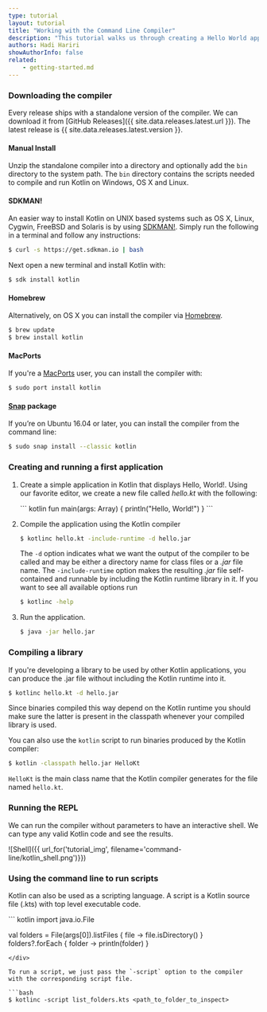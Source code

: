 ```yaml
---
type: tutorial
layout: tutorial
title: "Working with the Command Line Compiler"
description: "This tutorial walks us through creating a Hello World application using the command line compiler."
authors: Hadi Hariri
showAuthorInfo: false
related:
    - getting-started.md
---
```

### Downloading the compiler

Every release ships with a standalone version of the compiler. We can download it from [GitHub Releases]({{ site.data.releases.latest.url }}). The latest release is {{ site.data.releases.latest.version }}.

#### Manual Install
Unzip the standalone compiler into a directory and optionally add the `bin` directory to the system path. The `bin` directory contains the scripts needed to compile and run Kotlin on Windows, OS X and Linux.

#### SDKMAN!
An easier way to install Kotlin on UNIX based systems such as OS X, Linux, Cygwin, FreeBSD and Solaris is by using [SDKMAN!](http://sdkman.io).
Simply run the following in a terminal and follow any instructions:

```bash
$ curl -s https://get.sdkman.io | bash
```

Next open a new terminal and install Kotlin with:

```bash
$ sdk install kotlin
```

#### Homebrew
Alternatively, on OS X you can install the compiler via [Homebrew](http://brew.sh/).

```bash
$ brew update
$ brew install kotlin
```

#### MacPorts
If you're a [MacPorts](https://www.macports.org/) user, you can install the compiler with:

```bash
$ sudo port install kotlin
```

#### [Snap](https://snapcraft.io/) package
If you’re on Ubuntu 16.04 or later, you can install the compiler from the command line:

```bash
$ sudo snap install --classic kotlin
```

### Creating and running a first application

1. Create a simple application in Kotlin that displays Hello, World!. Using our favorite editor, we create a new file called *hello.kt* with the following:

   <div class="sample" markdown="1" theme="idea">
   ``` kotlin
   fun main(args: Array<String>) {
       println("Hello, World!")
   }
   ```
   </div>

2. Compile the application using the Kotlin compiler

   ```bash
   $ kotlinc hello.kt -include-runtime -d hello.jar
   ```

   The `-d` option indicates what we want the output of the compiler to be called and may be either a directory name for class files or a *.jar* file name. The `-include-runtime` option makes the resulting *.jar* file self-contained and runnable by including the Kotlin runtime library in it.
   If you want to see all available options run

   ```bash
   $ kotlinc -help
   ```

3. Run the application.

   ```bash
   $ java -jar hello.jar
   ```


### Compiling a library

   If you're developing a library to be used by other Kotlin applications, you can produce the .jar file without including the Kotlin runtime into it.

```bash
$ kotlinc hello.kt -d hello.jar
```

   Since binaries compiled this way depend on the Kotlin runtime you should make sure the latter is present in the classpath whenever your compiled library is used.
   
   You can also use the `kotlin` script to run binaries produced by the Kotlin compiler:

```bash
$ kotlin -classpath hello.jar HelloKt
```

   `HelloKt` is the main class name that the Kotlin compiler generates for the file named `hello.kt`.

### Running the REPL

We can run the compiler without parameters to have an interactive shell. We can type any valid Kotlin code and see the results.

![Shell]({{ url_for('tutorial_img', filename='command-line/kotlin_shell.png')}})

### Using the command line to run scripts

Kotlin can also be used as a scripting language. A script is a Kotlin source file (.kts) with top level executable code.

<div class="sample" markdown="1" theme="idea">
``` kotlin
   import java.io.File

   val folders = File(args[0]).listFiles { file -> file.isDirectory() }
   folders?.forEach { folder -> println(folder) }
```
</div>

To run a script, we just pass the `-script` option to the compiler with the corresponding script file.

```bash
$ kotlinc -script list_folders.kts <path_to_folder_to_inspect>
```
